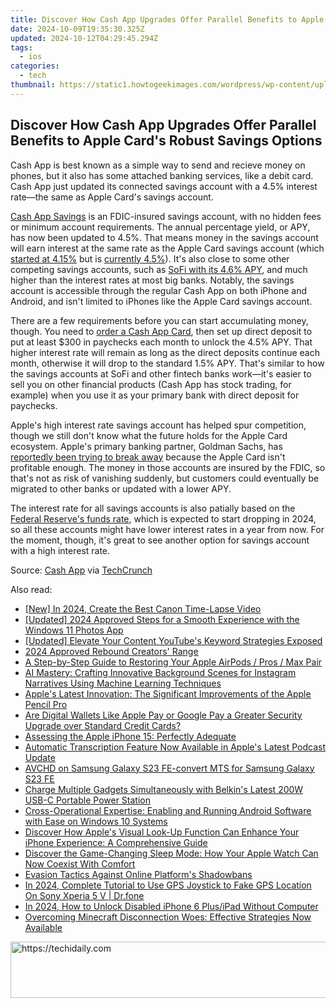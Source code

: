 ```yaml
---
title: Discover How Cash App Upgrades Offer Parallel Benefits to Apple Card's Robust Savings Options
date: 2024-10-09T19:35:30.325Z
updated: 2024-10-12T04:29:45.294Z
tags:
  - ios
categories:
  - tech
thumbnail: https://static1.howtogeekimages.com/wordpress/wp-content/uploads/2024/02/cashappsavings.jpg
---
```


## Discover How Cash App Upgrades Offer Parallel Benefits to Apple Card's Robust Savings Options

Cash App is best known as a simple way to send and recieve money on phones, but it also has some attached banking services, like a debit card. Cash App just updated its connected savings account with a 4.5% interest rate—the same as Apple Card's savings account.

[Cash App Savings](https://cashapp.pxf.io/c/156932/971308/12855?subId1=UUhtgUeUpU2002050&subId2=ehtg&u=https%3A%2F%2Fcash.app%2Fsavings) is an FDIC-insured savings account, with no hidden fees or minimum account requirements. The annual percentage yield, or APY, has now been updated to 4.5%. That means money in the savings account will earn interest at the same rate as the Apple Card savings account (which [started at 4.15%](https://phone-solutions.techidaily.com/4-easy-ways-for-your-vivo-s18-pro-hard-reset-drfone-by-drfone-reset-android-reset-android/) but is [currently 4.5%](https://card.apple.com/apply/start#:~:text=Automatically%20grow%20your%20Daily%20Cash)). It's also close to some other competing savings accounts, such as [SoFi with its 4.6% APY](https://www.sofi.com/banking/savings-account/), and much higher than the interest rates at most big banks. Notably, the savings account is accessible through the regular Cash App on both iPhone and Android, and isn't limited to iPhones like the Apple Card savings account.

 There are a few requirements before you can start accumulating money, though. You need to [order a Cash App Card](https://cashapp.pxf.io/c/156932/971308/12855?subId1=UUhtgUeUpU2002050&subId2=ehtg&u=https%3A%2F%2Fcash.app%2Fcard), then set up direct deposit to put at least $300 in paychecks each month to unlock the 4.5% APY. That higher interest rate will remain as long as the direct deposits continue each month, otherwise it will drop to the standard 1.5% APY. That's similar to how the savings accounts at SoFi and other fintech banks work—it's easier to sell you on other financial products (Cash App has stock trading, for example) when you use it as your primary bank with direct deposit for paychecks.

 Apple's high interest rate savings account has helped spur competition, though we still don't know what the future holds for the Apple Card ecosystem. Apple's primary banking partner, Goldman Sachs, has [reportedly been trying to break away](https://location-social.techidaily.com/does-google-pixel-8-pro-have-find-my-friends-drfone-by-drfone-virtual-android/) because the Apple Card isn't profitable enough. The money in those accounts are insured by the FDIC, so that's not as risk of vanishing suddenly, but customers could eventually be migrated to other banks or updated with a lower APY.

 The interest rate for all savings accounts is also patially based on the [Federal Reserve's funds rate](https://www.cnbc.com/select/what-is-the-federal-funds-rate/), which is expected to start dropping in 2024, so all these accounts might have lower interest rates in a year from now. For the moment, though, it's great to see another option for savings account with a high interest rate.

 Source: [Cash App](https://cashapp.pxf.io/c/156932/971308/12855?subId1=UUhtgUeUpU2002050&subId2=ehtg&u=https%3A%2F%2Fcash.app%2Fsavings) via [TechCrunch](https://techcrunch.com/2024/02/15/cash-app-takes-on-apple-with-a-4-5-apy-for-savings-accounts-with-direct-deposit/)

<ins class="adsbygoogle"
     style="display:block"
     data-ad-format="autorelaxed"
     data-ad-client="ca-pub-7571918770474297"
     data-ad-slot="1223367746"></ins>

<ins class="adsbygoogle"
     style="display:block"
     data-ad-client="ca-pub-7571918770474297"
     data-ad-slot="8358498916"
     data-ad-format="auto"
     data-full-width-responsive="true"></ins>

<span class="atpl-alsoreadstyle">Also read:</span>
<div><ul>
<li><a href="https://fox-helps.techidaily.com/new-in-2024-create-the-best-canon-time-lapse-video/"><u>[New] In 2024, Create the Best Canon Time-Lapse Video</u></a></li>
<li><a href="https://fox-links.techidaily.com/updated-2024-approved-steps-for-a-smooth-experience-with-the-windows-11-photos-app/"><u>[Updated] 2024 Approved Steps for a Smooth Experience with the Windows 11 Photos App</u></a></li>
<li><a href="https://youtube-tips.techidaily.com/ed-elevate-your-content-youtubes-keyword-strategies-exposed/"><u>[Updated] Elevate Your Content YouTube's Keyword Strategies Exposed</u></a></li>
<li><a href="https://fox-http.techidaily.com/2024-approved-rebound-creators-range/"><u>2024 Approved Rebound Creators' Range</u></a></li>
<li><a href="https://os-tips.techidaily.com/a-step-by-step-guide-to-restoring-your-apple-airpods-pros-max-pair/"><u>A Step-by-Step Guide to Restoring Your Apple AirPods / Pros / Max Pair</u></a></li>
<li><a href="https://os-tips.techidaily.com/ai-mastery-crafting-innovative-background-scenes-for-instagram-narratives-using-machine-learning-techniques/"><u>AI Mastery: Crafting Innovative Background Scenes for Instagram Narratives Using Machine Learning Techniques</u></a></li>
<li><a href="https://os-tips.techidaily.com/apples-latest-innovation-the-significant-improvements-of-the-apple-pencil-pro/"><u>Apple's Latest Innovation: The Significant Improvements of the Apple Pencil Pro</u></a></li>
<li><a href="https://os-tips.techidaily.com/are-digital-wallets-like-apple-pay-or-google-pay-a-greater-security-upgrade-over-standard-credit-cards/"><u>Are Digital Wallets Like Apple Pay or Google Pay a Greater Security Upgrade over Standard Credit Cards?</u></a></li>
<li><a href="https://os-tips.techidaily.com/assessing-the-apple-iphone-15-perfectly-adequate/"><u>Assessing the Apple iPhone 15: Perfectly Adequate</u></a></li>
<li><a href="https://os-tips.techidaily.com/automatic-transcription-feature-now-available-in-apples-latest-podcast-update/"><u>Automatic Transcription Feature Now Available in Apple's Latest Podcast Update</u></a></li>
<li><a href="https://phone-solutions.techidaily.com/avchd-on-samsung-galaxy-s23-fe-convert-mts-for-samsung-galaxy-s23-fe-by-aiseesoft-video-converter-play-mts-on-android/"><u>AVCHD on Samsung Galaxy S23 FE-convert MTS for Samsung Galaxy S23 FE</u></a></li>
<li><a href="https://os-tips.techidaily.com/charge-multiple-gadgets-simultaneously-with-belkins-latest-200w-usb-c-portable-power-station/"><u>Charge Multiple Gadgets Simultaneously with Belkin's Latest 200W USB-C Portable Power Station</u></a></li>
<li><a href="https://technical-tips.techidaily.com/cross-operational-expertise-enabling-and-running-android-software-with-ease-on-windows-10-systems/"><u>Cross-Operational Expertise: Enabling and Running Android Software with Ease on Windows 10 Systems</u></a></li>
<li><a href="https://os-tips.techidaily.com/discover-how-apples-visual-look-up-function-can-enhance-your-iphone-experience-a-comprehensive-guide/"><u>Discover How Apple's Visual Look-Up Function Can Enhance Your iPhone Experience: A Comprehensive Guide</u></a></li>
<li><a href="https://os-tips.techidaily.com/discover-the-game-changing-sleep-mode-how-your-apple-watch-can-now-coexist-with-comfort/"><u>Discover the Game-Changing Sleep Mode: How Your Apple Watch Can Now Coexist With Comfort</u></a></li>
<li><a href="https://facebook.techidaily.com/evasion-tactics-against-online-platforms-shadowbans/"><u>Evasion Tactics Against Online Platform's Shadowbans</u></a></li>
<li><a href="https://review-topics.techidaily.com/in-2024-complete-tutorial-to-use-gps-joystick-to-fake-gps-location-on-sony-xperia-5-v-drfone-by-drfone-virtual-android/"><u>In 2024, Complete Tutorial to Use GPS Joystick to Fake GPS Location On Sony Xperia 5 V | Dr.fone</u></a></li>
<li><a href="https://ios-unlock.techidaily.com/in-2024-how-to-unlock-disabled-iphone-6-plusipad-without-computer-by-drfone-ios/"><u>In 2024, How to Unlock Disabled iPhone 6 Plus/iPad Without Computer</u></a></li>
<li><a href="https://win-solutions.techidaily.com/overcoming-minecraft-disconnection-woes-effective-strategies-now-available/"><u>Overcoming Minecraft Disconnection Woes: Effective Strategies Now Available</u></a></li>
</ul></div>

<!-- affiliate ads begin -->
<a href="https://aligracehair.sjv.io/c/5597632/1880976/19272" target="_top" id="1880976">
  <img src="//a.impactradius-go.com/display-ad/19272-1880976" border="0" alt="https://techidaily.com" width="728" height="90"/>
</a>
<img height="0" width="0" src="https://aligracehair.sjv.io/i/5597632/1880976/19272" style="position:absolute;visibility:hidden;" border="0" />
<!-- affiliate ads end -->

